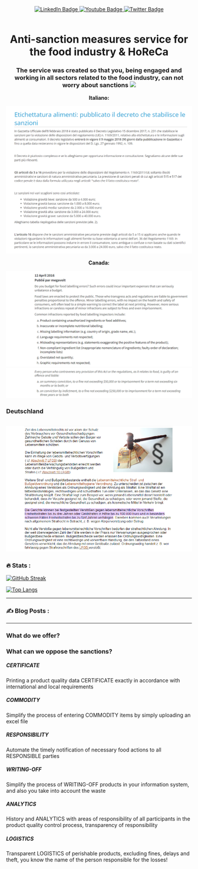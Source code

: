 <div id="header" align="center">
  <div id="badges">
  <a href="https://www.linkedin.com/company/96441772/">
    <img src="https://img.shields.io/badge/LinkedIn-blue?style=for-the-badge&logo=linkedin&logoColor=white" alt="LinkedIn Badge"/>
  </a>
  <a href="https://www.youtube.com/channel/UC1pk2Drw81npTgr01ZHueaQ">
    <img src="https://img.shields.io/badge/YouTube-red?style=for-the-badge&logo=youtube&logoColor=white" alt="Youtube Badge"/>
  </a>
  <a href="https://twitter.com/SealyDoc">
    <img src="https://img.shields.io/badge/Twitter-blue?style=for-the-badge&logo=twitter&logoColor=white" alt="Twitter Badge"/>
  </a>
</div>
  <img src="https://komarev.com/ghpvc/?username=sealydoc&style=flat-square&color=blue" alt=""/>
  <h1>Anti-sanction measures service for the food industry & HoReCa</h1>
  <h3>The service was created so that you, being engaged and working in all sectors related to the food industry, can not worry about sanctions
  <img src="https://media.giphy.com/media/hvRJCLFzcasrR4ia7z/giphy.gif" width="30px"/>
  </h3>
  <div align="center">
    <p><b>Italiano:</b></p>
  <img src="https://github.com/Bentax/sealydoc/blob/master/Screenshot_6.png" />
</div>
  <div align="center">
    <p><b>Canada:</b></p>
  <img src="https://github.com/Bentax/sealydoc/blob/master/canada1.png" />
  <img src="https://github.com/Bentax/sealydoc/blob/master/canada2.png" />
</div>
</div>

### Deutschland

[![Deutschland](https://github.com/Bentax/sealydoc/blob/master/de.png)](https://lebensmittel-info.eu/verstoss.htm#:~:text=Die%20Gerichte%20k%C3%B6nnen%20bei%20festgestellten,bis%20zu%20f%C3%BCnf%20Jahren%20verh%C3%A4ngen)
---

### :fire: Stats :
[![GitHub Streak](http://github-readme-streak-stats.herokuapp.com?user=sealydoc&theme=dark&background=000000)](https://git.io/streak-stats)

[![Top Langs](https://github-readme-stats.vercel.app/api/top-langs/?username=sealydoc&layout=compact&theme=vision-friendly-dark)](https://github.com/anuraghazra/github-readme-stats)

---

### :writing_hand: Blog Posts :
<!-- BLOG-POST-LIST:START -->

<!-- BLOG-POST-LIST:END -->

---

<h3>What do we offer?</h3>
<h3>What can we oppose the sanctions?</h3>

<h5>CERTIFICATE</h5><p>Printing a product quality data CERTIFICATE exactly in accordance with international and local requirements</p>

<h5>COMMODITY</h5>
<p>Simplify the process of entering COMMODITY items by simply uploading an excel file<p>

<h5>RESPONSIBILITY</h5>
<p>Automate the timely notification of necessary food actions to all RESPONSIBLE parties<p>

<h5>WRITING-OFF</h5>
<p>Simplify the process of WRITING-OFF products in your information system, and also you take into account the waste<p>

<h5>ANALYTICS</h5>
<p>History and ANALYTICS with areas of responsibility of all participants in the product quality control process, transparency of responsibility<p>

<h5>LOGISTICS</h5>
<p>Transparent LOGISTICS of perishable products, excluding fines, delays and theft, you know the name of the person responsible for the losses!<p>
